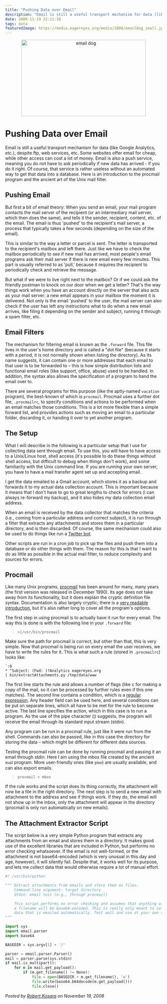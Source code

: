 ```yaml
---
title: "Pushing Data over Email"
description: "Email is still a useful transport mechanism for data (like Google Analytics, etc.), despite ftp, web services, etc. Some websites offer email for cheap, while other access can cost a lot of money. Email is also a push service, meaning you do not have to ask periodically if new data has arrived - if you do it right. Of course, that service is rather useless without an automated way to get that data into a database. Here is an introduction to the procmail program and the ancient art of the Unix mail filter."
date: 2008-11-19 22:11:18
tags: data
featuredImage: https://media.eagereyes.org/media/2008/emailDog_small.jpg
---
```


<p align="center"><img src="https://media.eagereyes.org/media/2008/emailDog_small.jpg" alt="email dog" width="400" height="245" border="0" /></p>

# Pushing Data over Email

Email is still a useful transport mechanism for data (like Google Analytics, etc.), despite ftp, web services, etc. Some websites offer email for cheap, while other access can cost a lot of money. Email is also a push service, meaning you do not have to ask periodically if new data has arrived - if you do it right. Of course, that service is rather useless without an automated way to get that data into a database. Here is an introduction to the procmail program and the ancient art of the Unix mail filter.

## Pushing Email

But first a bit of email theory: When you send an email, your mail program contacts the mail server of the recipient (or an intermediary mail server, which then does the same), and tells it the sender, recipient, content, etc. of the email. The email is thus 'pushed' to the recipient's mail server, a process that typically takes a few seconds (depending on the size of the email).

This is similar to the way a letter or parcel is sent. The letter is transported to the recipient's mailbox and left there. Just like we have to check the mailbox periodically to see if new mail has arrived, most people's email programs ask their mail server if there is new email every few minutes. This part is usually referred to as 'pull,' because it requires the recipient to periodically check and retrieve the message.

But what if we were to live right next to the mailbox? Or if we could ask the friendly postman to knock on our door when we get a letter? That's the way things work when you have an account directly on the server that also acts as your mail server: a new email appears in your mailbox the moment it is delivered. Not only is the email 'pushed' to the user, the mail server can also check if the user has left any instructions what to do when a new email arrives, like filing it depending on the sender and subject, running it through a spam filter, etc.

## Email Filters

The mechanism for filtering email is known as the `.forward` file. This file lives in the user's home directory and is called a "dot file" (because it starts with a period, it is not normally shown when listing the directory). As its name suggests, it can contain one or more addresses that each email to that user is to be forwarded to – this is how simple distribution lists and functional email roles (like support, office, abuse) used to be handled. In addition, the syntax also allows the specification of a program to hand the email over to.

There are several programs for this purpose (like the aptly-named `vacation` program), the best-known of which is `procmail`. Procmail uses a further dot file, `.procmailrc`, to specify conditions and actions to be performed when an email matches those conditions. This is a lot more flexible than a simple forward list, and provides actions such as moving an email to a particular folder, discarding it, or handing it over to yet another program.


## The Setup
What I will describe in the following is a particular setup that I use for collecting data sent through email. To use this, you will have to have access to a Unix/Linux host, shell access (it's possible to do these things without shell access, but difficult to debug when things don't work), and some familiarity with the Unix command line. If you are running your own server, you have to have a mail transfer agent set up and accepting email.

I get the data emailed to a Gmail account, which stores it as a backup and forwards it to my actual data collection account. This is important because it means that I don't have to go to great lengths to check for errors (i can always re-forward my backup), and it also hides my data collection email address.

When an email is received by the data collector that matches the criteria (i.e., coming from a particular address and correct subject), it is run through a filter that extracts any attachments and stores them in a particular directory, and is then discarded. Of course, the same mechanism could also be used to do things like run a <a href="http://flowingdata.com/2008/11/05/how-to-make-your-own-twitter-bot-python-implementation/">Twitter bot</a>.

Other scripts are run in a cron job to pick up the files and push them into a database or do other things with them. The reason for this is that I want to do as little as possible in the actual mail filter, to reduce complexity and sources for errors.

## Procmail

Like many Unix programs, <a href="http://www.procmail.org/">procmail</a> has been around for many, many years (the first version was released in December 1990). Its age does not take away from its functionality, but it does explain the cryptic definition file syntax. Documentation is also largely cryptic; there is a <a href="http://www.ii.com/internet/robots/procmail/qs/">very readable introduction</a>, but it's also rather long to cover all the program's options.

The first step in using procmail is to actually have it run for every email. The way this is done is with the following line in your `.forward` file:

>	`>|/usr/bin/procmail`

Make sure the path for procmail is correct, but other than that, this is very simple. Now that procmail is being run on every email the user receives, we have to write the rules for it. This is what such a rule (stored in `.procmailrc`) looks like:

```
`:0
* ^Subject: (Fwd: )?Analytics eagereyes.org
| bin/extractAttachments.py /tmp/data/www
```

The first line starts the rule and allows a number of flags (like c for making a copy of the mail, so it can be processed by further rules even if this one matches). The second line contains a condition, which is a <a href="http://en.wikipedia.org/wiki/Regular_expression">regular expression</a>. Any header field can be used here, and several conditions can be put on separate lines, which all have to be met for the rule to become active. The last line specifies the action, which in this case is to run a program. As the use of the pipe character (<span style="font-family: terminal, monaco;">|</span>) suggests, the program will receive the email through its standard input stream (stdin).

Any program can be run in a procmail rule, just like it were run from the shell. Commands can also be passed, like in this case the directory for storing the data – which might be different for different data sources.

Testing the procmail rule can be done by running procmail and passing it an email through stdin. Here I am using the mbox file created by the ancient <span style="font-family: terminal, monaco;">mail</span> program. More user-friendly ones (like <span style="font-family: terminal, monaco;">pine</span>) are usually available, and can also export emails.

> `procmail < mbox`

If the rule works and the script does its thing correctly, the attachment will now be a file in the right directory. The next step is to send a new email with attachment to the address and see if things work. If they do, the email will not show up in the inbox, only the attachment will appear in the directory (procmail is only run automatically on new emails).

## The Attachment Extractor Script

The script below is a very simple Python program that extracts any attachments from an email and stores them in a directory. It makes good use of the excellent libraries that are included in Python, but performs no error checking whatsoever. If the email is not well-formed, or the attachment is not base64-encoded (which is very unusual in this day and age, however), it will silently fail. Despite that, it works well for its purpose, and lets me collect data that would otherwise require a lot of manual effort.

```python
#! /usr/bin/python

""" Extract attachments from emails and store them as files.
    Command-line argument: target directory
    Stdin: email text (e.g., through procmail)

    This script performs no error checking and assumes that anything with
    a filename will be base64-encoded. This is really only meant to collect
    data that is emailed automatically. Test well and use at your own risk.
"""

import sys
import email.parser
import base64

BASEDIR = sys.argv[1] + '/'

parser = email.parser.Parser()
mail = parser.parse(sys.stdin)
if mail.is_multipart():
	for m in mail.get_payload():
		if (m.get_filename() != None):
			file = open(BASEDIR + m.get_filename(), 'w')
			file.write(base64.b64decode(m.get_payload()))
			file.close()
```

_Posted by <a href="/about">Robert Kosara</a> on November 19, 2008_
